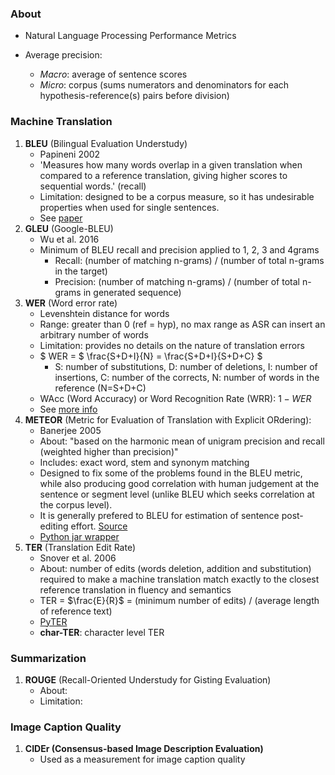 ### About

* Natural Language Processing Performance Metrics

* Average precision:
    * *Macro*: average of sentence scores
    * *Micro*: corpus (sums numerators and denominators for each hypothesis-reference(s) pairs before division)


### Machine Translation
1. **BLEU** (Bilingual Evaluation Understudy)
    * Papineni 2002
    * 'Measures how many words overlap in a given translation when compared to a reference translation, giving higher 
     scores to sequential words.' (recall)
    * Limitation: designed to be a corpus measure, so it has undesirable properties when used for single sentences.
    * See [paper](https://www.aclweb.org/anthology/P02-1040.pdf)
2. **GLEU** (Google-BLEU)
    * Wu et al. 2016
    * Minimum of BLEU recall and precision applied to 1, 2, 3 and 4grams
        * Recall: (number of matching n-grams) / (number of total n-grams in the target)
        * Precision: (number of matching n-grams) / (number of total n-grams in generated sequence)
3. **WER** (Word error rate)
    * Levenshtein distance for words
    * Range: greater than 0 (ref = hyp), no max range as ASR can insert an arbitrary number of words
    * Limitation: provides no details on the nature of translation errors
    * $ WER = $ \frac{S+D+I}{N} = \frac{S+D+I}{S+D+C} $
        * S: number of substitutions, D: number of deletions, I: number of insertions, C: number of the corrects,
            N: number of words in the reference (N=S+D+C)
    * WAcc (Word Accuracy) or Word Recognition Rate (WRR): $1 - WER$        
    * See [more info](https://martin-thoma.com/word-error-rate-calculation/)
4. **METEOR** (Metric for Evaluation of Translation with Explicit ORdering):
    * Banerjee 2005
    * About: "based on the harmonic mean of unigram precision and recall (weighted higher than precision)"
    * Includes: exact word, stem and synonym matching
    * Designed to fix some of the problems found in the BLEU metric, while also producing good correlation with human
        judgement at the sentence or segment level (unlike BLEU which seeks correlation at the corpus level).
    * It is generally prefered to BLEU for estimation of sentence post-editing effort. [Source](http://opennmt.net/OpenNMT/tools/scorer/)
    * [Python jar wrapper](https://github.com/tylin/coco-caption/tree/master/pycocoevalcap/meteor)
5. **TER** (Translation Edit Rate)
    * Snover et al. 2006
    * About: number of edits (words deletion, addition and substitution) required to make a machine translation match
        exactly to the closest reference translation in fluency and semantics
    * TER = $\frac{E}{R}$ = (minimum number of edits) / (average length of reference text)
    * [PyTER](https://pypi.python.org/pypi/pyter/0.2.2.1)
    * **char-TER**: character level TER


### Summarization
1. **ROUGE** (Recall-Oriented Understudy for Gisting Evaluation)
    * About: 
    * Limitation:


### Image Caption Quality
1. **CIDEr (Consensus-based Image Description Evaluation)**
    * Used as a measurement for image caption quality

